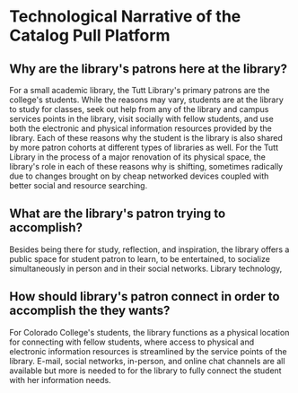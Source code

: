 # Technological Narrative of the Catalog Pull Platform


## Why are the library's patrons here at the library?
For a small academic library, the Tutt Library's primary patrons are the college's students. While the reasons may vary, students are at the library to study for classes, seek out help from any of the library and campus services points in the library, visit socially with fellow students, and use both the electronic and physical information resources provided by the library. Each of these reasons why the student is the library is also shared by more patron cohorts at different types of libraries as well. For the Tutt Library in the process of a major renovation of its physical space, the library's role in each of these reasons why is shifting, sometimes radically due to changes brought on by cheap networked devices coupled with better social and resource searching.

## What are the library's patron trying to accomplish?

Besides being there for study, reflection, and inspiration, the library offers a public space for student patron to learn, to be entertained, to socialize simultaneously in person and in their social networks. Library technology,

## How should library's patron connect in order to accomplish the they wants?
For Colorado College's students, the library functions as a physical location for connecting with fellow students, where access to physical and electronic information resources is streamlined by the service points of the library. E-mail, social networks, in-person, and online chat channels are all available but more is needed to for the library to fully connect the student with her information needs.
